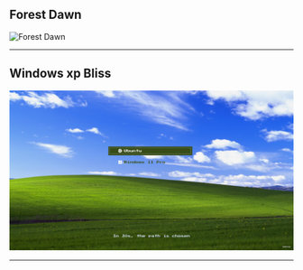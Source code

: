 ## Forest Dawn

![Forest Dawn](Forest%20Dawn/preview.jpg)

---
## Windows xp Bliss

![Windows xp Bliss](Windows%20xp%20Bliss/preview.jpg)

---
